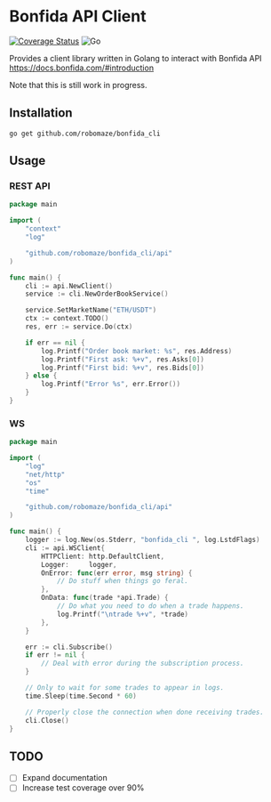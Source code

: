 # Bonfida API Client

[![Coverage Status](https://coveralls.io/repos/github/robomaze/bonfida_cli/badge.svg)](https://coveralls.io/github/robomaze/bonfida_cli) ![Go](https://github.com/robomaze/bonfida_cli/actions/workflows/ci.yml/badge.svg)

Provides a client library written in Golang to interact with Bonfida API https://docs.bonfida.com/#introduction

Note that this is still work in progress.

## Installation

`go get github.com/robomaze/bonfida_cli`

## Usage

### REST API
```go
package main

import (
	"context"
	"log"

	"github.com/robomaze/bonfida_cli/api"
)

func main() {
	cli := api.NewClient()
	service := cli.NewOrderBookService()

	service.SetMarketName("ETH/USDT")
	ctx := context.TODO()
	res, err := service.Do(ctx)

	if err == nil {
		log.Printf("Order book market: %s", res.Address)
		log.Printf("First ask: %+v", res.Asks[0])
		log.Printf("First bid: %+v", res.Bids[0])
	} else {
		log.Printf("Error %s", err.Error())
	}
}

```

### WS

```go
package main

import (
	"log"
	"net/http"
	"os"
	"time"

	"github.com/robomaze/bonfida_cli/api"
)

func main() {
	logger := log.New(os.Stderr, "bonfida_cli ", log.LstdFlags)
	cli := api.WSClient{
		HTTPClient: http.DefaultClient,
		Logger:     logger,
		OnError: func(err error, msg string) {
			// Do stuff when things go feral.
		},
		OnData: func(trade *api.Trade) {
			// Do what you need to do when a trade happens.
			log.Printf("\ntrade %+v", *trade)
		},
	}

	err := cli.Subscribe()
	if err != nil {
		// Deal with error during the subscription process.
    }

	// Only to wait for some trades to appear in logs.
	time.Sleep(time.Second * 60)

	// Properly close the connection when done receiving trades.
	cli.Close()
}

```

## TODO

- [ ] Expand documentation
- [ ] Increase test coverage over 90%
